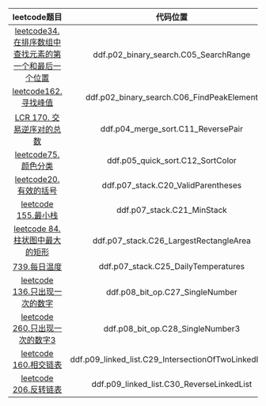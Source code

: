 |                                                                    leetcode题目                                                                     |                   代码位置                    |
|:-------------------------------------------------------------------------------------------------------------------------------------------------:|:-----------------------------------------:|
| <a href="https://leetcode.cn/problems/find-first-and-last-position-of-element-in-sorted-array/description/">leetcode34. 在排序数组中查找元素的第一个和最后一个位置</a> |   ddf.p02_binary_search.C05_SearchRange   |
|                            <a href="https://leetcode.cn/problems/find-peak-element/description/">leetcode162. 寻找峰值</a>                            | ddf.p02_binary_search.C06_FindPeakElement |
|                     <a href="https://leetcode.cn/problems/shu-zu-zhong-de-ni-xu-dui-lcof/description/">LCR 170. 交易逆序对的总数</a>                      |    ddf.p04_merge_sort.C11_ReversePair     |
|                                <a href="https://leetcode.cn/problems/sort-colors/description/">leetcode75.颜色分类</a>                                |     ddf.p05_quick_sort.C12_SortColor      |
|                                  <a href="https://leetcode.cn/problems/valid-parentheses">leetcode20. 有效的括号</a>                                   |    ddf.p07_stack.C20_ValidParentheses     |
|                                       <a href="https://leetcode.cn/problems/min-stack">leetcode 155.最小栈</a>                                       |        ddf.p07_stack.C21_MinStack         |
|                    <a href="https://leetcode.cn/problems/largest-rectangle-in-histogram/description">leetcode 84.柱状图中最大的矩形</a>                    |  ddf.p07_stack.C26_LargestRectangleArea   |
|                           <a href="https://leetcode.cn/problems/daily-temperatures/description>leetcode"> 739.每日温度</a>                            |    ddf.p07_stack.C25_DailyTemperatures    |
|                                  <a href="https://leetcode.cn/problems/single-number/">leetcode 136.只出现一次的数字</a>                                  |    ddf.p08_bit_op.C27_SingleNumber    |
|                         <a href="https://leetcode.cn/problems/single-number-iii/description/">leetcode 260.只出现一次的数字3</a>                          |    ddf.p08_bit_op.C28_SingleNumber3    |
|                     <a href="https://leetcode.cn/problems/intersection-of-two-linked-lists/description">leetcode 160.相交链表</a>                     |ddf.p09_linked_list.C29_IntersectionOfTwoLinkedLists|
|                           <a href="https://leetcode.cn/problems/reverse-linked-list/description/">leetcode 206.反转链表</a>                           |ddf.p09_linked_list.C30_ReverseLinkedList|





